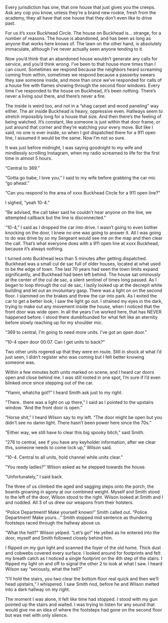 Every jurisdiction has one, that one house that just gives you the creeps. Ask any cop you know, unless they’re a brand new rookie, fresh from the academy, they all have that one house that they don’t even like to drive past.

For us it’s xxxx Buckhead Circle. The house on Buckhead is… strange, for a number of reasons. The house is abandoned, and has been as long as anyone that works here knows of. The lawn on the other hand, is absolutely immaculate, although I’ve never actually seen anyone tending to it. 

Now you’d think that an abandoned house wouldn’t generate any calls for service, and you’d think wrong. I’ve been to that house more times than I can count. Sometimes we respond because the neighbors heard screaming coming from within, sometimes we respond because a passerby swears they saw someone inside, and more than once we’ve responded for calls of a house fire with flames showing through the second floor windows. Every time I’ve responded to the house on Buckhead, it’s been nothing. There’s never a living soul there, and there’s never a fire. 

The inside is weird too, and not in a “shag carpet and wood paneling” way either. The air inside Buckhead is heavy, oppressive even. Hallways seem to stretch impossibly long for a house that size. And then there’s the feeling of being watched. It’s constant, like someone is just within that door frame, or just around that corner and they’re watching your every move. But like I said, no one is ever inside, so when I got dispatched there for a 911 open line, I assumed it would be the same. Now I’m not so sure.

It was just before midnight, I was saying goodnight to my wife and mindlessly scrolling Instagram, when my radio screamed to life for the first time in almost 5 hours.

“Central to 369.”

“Gotta go babe, I love you,” I said to my wife before grabbing the car mic “go ahead.”

“Can you respond to the area of xxxx Buckhead Circle for a 911 open line?”

I sighed, “yeah 10-4.”

“Be advised, the call taker said he couldn’t hear anyone on the line, we attempted callback but the line is disconnected.”

“10-4,” I said as I dropped the car into drive. I wasn’t going to even bother knocking on the door, I knew no one was going to answer it. All I was going to do was drive by so my Sergeant would see me on the map and then clear the call. That’s what everyone does with a 911 open line at xxxx Buckhead, because it’s always nothing.

I turned onto Buckhead less than 5 minutes after getting dispatched. Buckhead was a small cul de sac full of older houses, located at what used to be the edge of town. The last 70 years had seen the town limits expand significantly, and Buckhead had been left behind. The house sat ominously at the center of the cul de sac, a silent sentinel of times long passed. As I began to loop through the cul de sac, I lazily looked up at the decrepit white building and let out an involuntary gasp. There was a light on on the second floor. I slammed on the brakes and threw the car into park. As I exited the car to get a better look, I saw the light go out. I strained my eyes in the dark, trying to make out any movement inside the house, when I noticed that the front door was wide open. In all the years I’ve worked here, that has NEVER happened before. I stood there dumbfounded for what felt like an eternity before slowly reaching up for my shoulder mic.

“369 to central, I’m going to need more units. I’ve got an open door.”

“10-4 open door 00:07. Can I get units to back?”

Two other units rogered up that they were en route. Still in shock at what I’d just seen, I didn’t register who was coming but I felt better knowing someone was. 

Within a few minutes both units marked on scene, and I heard car doors open and close behind me. I was still rooted in one spot, I’m sure if I’d even blinked once since stepping out of the car. 

“Yianni, whatcha got?” I heard Smith ask just to my right. 

“There.. there was a light on up there,” I said as I pointed to the upstairs window. “And the front door is open.”

“Horse shit,” I heard Wilson say to my left. “The door might be open but you didn’t see no damn light. There hasn’t been power here since the 70s.”

“Either way, we still have to clear this big spooky bitch,” said Smith. 

“276 to central, see if you have any keyholder information, after we clear this, someone needs to come lock up,” Wilson said.

“10-4. Central to all units, hold channel while units clear.”

“You ready ladies?” Wilson asked as he stepped towards the house.

“Unfortunately,” I said back.

The three of us climbed the aged and sagging steps onto the porch, the boards groaning in agony at our combined weight. Myself and Smith stood to the left of the door, Wilson stood to the right. Wilson looked at Smith and I and nodded. All 3 of us drew our weapons from their holsters. 

“Police Department! Make yourself known!” Smith called out. “Police Department! Make yours…” Smith stopped mid sentence as thundering footsteps raced through the hallway above us. 

“What the hell?” Wilson yelped. “Let’s go!” He yelled as he entered into the door, myself and Smith followed closely behind him. 

I flipped on my gun light and scanned the foyer of the old home. Thick dust and cobwebs covered every surface. I looked around for footprints and felt my breath catch as I noticed a single footprint on the 4th step of the stairs. I flipped my light on and off to signal the other 2 to look at what I saw. I heard Wilson say “seriously, what the hell?”

“I’ll hold the stairs, you two clear the bottom floor real quick and then we’ll head upstairs,” I whispered. I saw Smith nod, before he and Wilson melted into a dark hallway on my right. 

The moment I was alone, it felt like time had stopped. I stood with my gun pointed up the stairs and waited. I was trying to listen for any sound that would give me an idea of where the footsteps had gone on the second floor but was met with only silence.